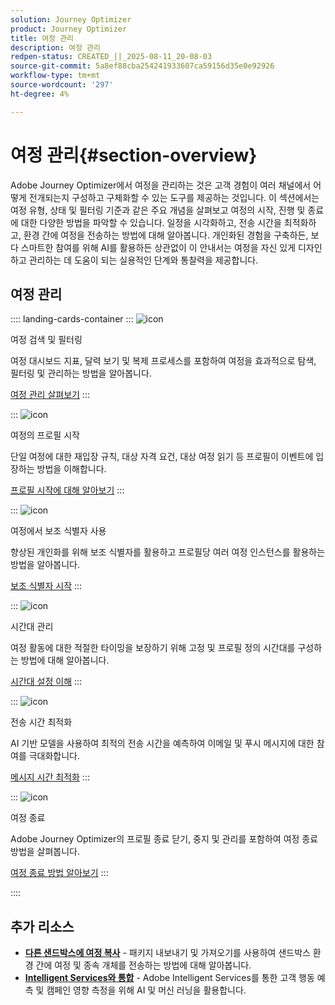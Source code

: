 ```yaml
---
solution: Journey Optimizer
product: Journey Optimizer
title: 여정 관리
description: 여정 관리
redpen-status: CREATED_||_2025-08-11_20-08-03
source-git-commit: 5a8ef88cba254241933607ca59156d35e0e92926
workflow-type: tm+mt
source-wordcount: '297'
ht-degree: 4%

---
```



# 여정 관리{#section-overview}

Adobe Journey Optimizer에서 여정을 관리하는 것은 고객 경험이 여러 채널에서 어떻게 전개되는지 구성하고 구체화할 수 있는 도구를 제공하는 것입니다. 이 섹션에서는 여정 유형, 상태 및 필터링 기준과 같은 주요 개념을 살펴보고 여정의 시작, 진행 및 종료에 대한 다양한 방법을 파악할 수 있습니다. 일정을 시각화하고, 전송 시간을 최적화하고, 환경 간에 여정을 전송하는 방법에 대해 알아봅니다. 개인화된 경험을 구축하든, 보다 스마트한 참여를 위해 AI를 활용하든 상관없이 이 안내서는 여정을 자신 있게 디자인하고 관리하는 데 도움이 되는 실용적인 단계와 통찰력을 제공합니다.

## 여정 관리

:::: landing-cards-container
:::
![icon](https://cdn.experienceleague.adobe.com/icons/list-check.svg?lang=ko)

여정 검색 및 필터링

여정 대시보드 지표, 달력 보기 및 복제 프로세스를 포함하여 여정을 효과적으로 탐색, 필터링 및 관리하는 방법을 알아봅니다.

[여정 관리 살펴보기](../using/building-journeys/journey-ui.md)
:::

:::
![icon](https://cdn.experienceleague.adobe.com/icons/circle-play.svg?lang=ko)

여정의 프로필 시작

단일 여정에 대한 재입장 규칙, 대상 자격 요건, 대상 여정 읽기 등 프로필이 이벤트에 입장하는 방법을 이해합니다.

[프로필 시작에 대해 알아보기](../using/building-journeys/entry-management.md)
:::

:::
![icon](https://cdn.experienceleague.adobe.com/icons/bullseye.svg?lang=ko)

여정에서 보조 식별자 사용

향상된 개인화를 위해 보조 식별자를 활용하고 프로필당 여러 여정 인스턴스를 활용하는 방법을 알아봅니다.

[보조 식별자 시작](../using/building-journeys/supplemental-identifier.md)
:::

:::
![icon](https://cdn.experienceleague.adobe.com/icons/gear.svg?lang=ko)

시간대 관리

여정 활동에 대한 적절한 타이밍을 보장하기 위해 고정 및 프로필 정의 시간대를 구성하는 방법에 대해 알아봅니다.

[시간대 설정 이해](../using/building-journeys/timezone-management.md)
:::

:::
![icon](https://cdn.experienceleague.adobe.com/icons/chart-line.svg?lang=ko)

전송 시간 최적화

AI 기반 모델을 사용하여 최적의 전송 시간을 예측하여 이메일 및 푸시 메시지에 대한 참여를 극대화합니다.

[메시지 시간 최적화](../using/building-journeys/send-time-optimization.md)
:::

:::
![icon](https://cdn.experienceleague.adobe.com/icons/circle-play.svg?lang=ko)

여정 종료

Adobe Journey Optimizer의 프로필 종료 닫기, 중지 및 관리를 포함하여 여정 종료 방법을 살펴봅니다.

[여정 종료 방법 알아보기](../using/building-journeys/end-journey.md)
:::

::::


## 추가 리소스

- **[다른 샌드박스에 여정 복사](../using/building-journeys/copy-to-sandbox.md)** - 패키지 내보내기 및 가져오기를 사용하여 샌드박스 환경 간에 여정 및 종속 개체를 전송하는 방법에 대해 알아봅니다.
- **[Intelligent Services와 통합](../using/building-journeys/ai-services-overview.md)** - Adobe Intelligent Services를 통한 고객 행동 예측 및 캠페인 영향 측정을 위해 AI 및 머신 러닝을 활용합니다.
